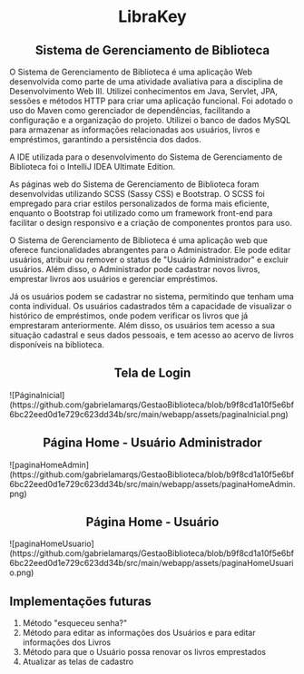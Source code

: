 <!-- 1- titulo do projeto -->
<h1 align="center"> LibraKey </h1>
<h2 align="center"> Sistema de Gerenciamento de Biblioteca </h2>

<!-- 2- descrição do projeto -->
<p>
O Sistema de Gerenciamento de Biblioteca é uma aplicação Web desenvolvida como parte de uma atividade avaliativa para a disciplina de Desenvolvimento Web III. Utilizei conhecimentos em Java, Servlet, JPA, sessões e métodos HTTP para criar uma aplicação funcional. Foi adotado o uso do Maven como gerenciador de dependências, facilitando a configuração e a organização do projeto. Utilizei o banco de dados MySQL para armazenar as informações relacionadas aos usuários, livros e empréstimos, garantindo a persistência dos dados.
</p>
<p>
  A IDE utilizada para o desenvolvimento do Sistema de Gerenciamento de Biblioteca foi o IntelliJ IDEA Ultimate Edition.
</p>
<p>
As páginas web do Sistema de Gerenciamento de Biblioteca foram desenvolvidas utilizando SCSS (Sassy CSS) e Bootstrap. O SCSS foi empregado para criar estilos personalizados de forma mais eficiente, enquanto o Bootstrap foi utilizado como um framework front-end para facilitar o design responsivo e a criação de componentes prontos para uso.
</p>

<!-- 2- Funcionalidades do projeto -->
<p>
O Sistema de Gerenciamento de Biblioteca é uma aplicação web que oferece funcionalidades abrangentes para o Administrador. Ele pode editar usuários, atribuir ou remover o status de "Usuário Administrador" e excluir usuários. Além disso, o Administrador pode cadastrar novos livros, emprestar livros aos usuários e gerenciar empréstimos. 
</p>

<p>
  Já os usuários podem se cadastrar no sistema, permitindo que tenham uma conta individual. Os usuários cadastrados têm a capacidade de visualizar o histórico de empréstimos, onde podem verificar os livros que já emprestaram anteriormente. Além disso, os usuários tem acesso a sua situação cadastral e seus dados pessoais, e tem acesso ao acervo de livros disponíveis na biblioteca.
</p>

<!-- tela de login -->
<h2 align="center"> Tela de Login </h2>
![PáginaInicial](https://github.com/gabrielamarqs/GestaoBiblioteca/blob/b9f8cd1a10f5e6bf6bc22eed0d1e729c623dd34b/src/main/webapp/assets/paginaInicial.png)

<!-- página home de um Usuário Administrador -->
<h2 align="center"> Página Home - Usuário Administrador </h2>
![paginaHomeAdmin](https://github.com/gabrielamarqs/GestaoBiblioteca/blob/b9f8cd1a10f5e6bf6bc22eed0d1e729c623dd34b/src/main/webapp/assets/paginaHomeAdmin.png)

<!-- página home de um Usuário -->
<h2 align="center"> Página Home - Usuário </h2>
![paginaHomeUsuario](https://github.com/gabrielamarqs/GestaoBiblioteca/blob/b9f8cd1a10f5e6bf6bc22eed0d1e729c623dd34b/src/main/webapp/assets/paginaHomeUsuario.png)

<!-- TODO -->
<!-- página cadastro usuario -->
<!-- página cadastro livro -->
<!-- página emprestimos -->
<!-- página usuário -->

<h2>Implementações futuras</h2>
<ol>
  <li>Método "esqueceu senha?"</li>
  <li>Método para editar as informações dos Usuários e para editar informações dos Livros</li>
  <li>Método para que o Usuário possa renovar os livros emprestados</li>
  <li>Atualizar as telas de cadastro</li>
</ol>









